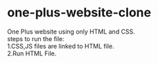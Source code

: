 # one-plus-website-clone
One Plus website using only HTML and CSS.
<br>
steps to run the file:
<br>
1.CSS,JS files are linked to HTML file.
<br>
2.Run HTML File.
